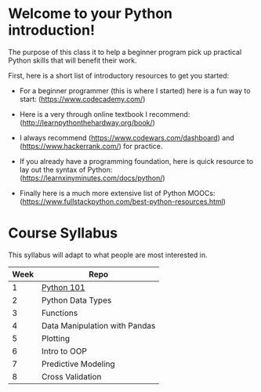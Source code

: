 # Welcome to your Python introduction!

The purpose of this class it to help a beginner program pick up practical Python skills that will benefit their work.

First, here is a short list of introductory resources to get you started:

* For a beginner programmer (this is where I started) here is a fun way to start: (https://www.codecademy.com/)

* Here is a very through online textbook I recommend: (http://learnpythonthehardway.org/book/)

* I always recommend (https://www.codewars.com/dashboard) and (https://www.hackerrank.com/) for practice.  

* If you already have a programming foundation, here is quick resource to lay out the syntax of Python: (https://learnxinyminutes.com/docs/python/)

* Finally here is a much more extensive list of Python MOOCs: (https://www.fullstackpython.com/best-python-resources.html)

# Course Syllabus

This syllabus will adapt to what people are most interested in.

| Week | Repo |
|---|---|
| 1 | [Python 101](Python_101) |
| 2 | Python Data Types |
| 3 | Functions |
| 4 | Data Manipulation with Pandas |
| 5 | Plotting |
| 6 | Intro to OOP |
| 7 | Predictive Modeling |
| 8 | Cross Validation |
